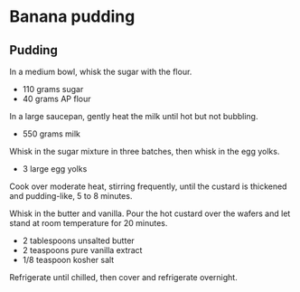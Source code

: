 Banana pudding
==============

Pudding
-------

In a medium bowl, whisk the sugar with the flour.

- 110 grams sugar
- 40 grams AP flour

In a large saucepan, gently heat the milk until hot but not bubbling.

- 550 grams milk

Whisk in the sugar mixture in three batches, then whisk in the egg yolks.

- 3 large egg yolks

Cook over moderate heat, stirring frequently, until the custard is thickened and pudding-like, 5 to 8 minutes.

Whisk in the butter and vanilla. Pour the hot custard over the wafers and let stand at room temperature for 20 minutes.

- 2 tablespoons unsalted butter
- 2 teaspoons pure vanilla extract
- 1/8 teaspoon kosher salt

Refrigerate until chilled, then cover and refrigerate overnight.
